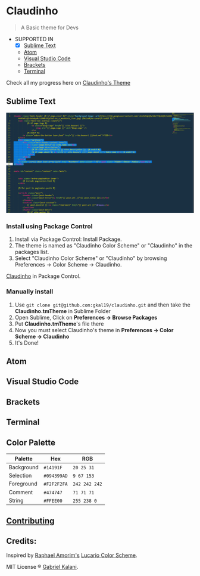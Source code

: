 # Claudinho

> A Basic theme for Devs

* SUPPORTED IN
  * [x] [Sublime Text](#sublime-text)
  * [Atom](#atom)
  * [Visual Studio Code](#visual-studio-code)
  * [Brackets](#brackets)
  * [Terminal](#terminal)

Check all my progress here on
[Claudinho's Theme](https://github.com/gkal19/claudinho/projects/1)

## Sublime Text
![Claudinho's Example in Sublime](https://raw.githubusercontent.com/gkal19/claudinho/master/imgs/sublime.png)

### Install using Package Control

1. Install via Package Control: Install Package. 
2. The theme is named as "Claudinho Color Scheme" or "Claudinho" in the packages list. 
3. Select "Claudinho Color Scheme" or "Claudinho" by browsing Preferences -> Color Scheme -> Claudinho.

[Claudinho](https://packagecontrol.io/packages/Claudinho) in Package Control.

### Manually install

1. 	Use `git clone git@github.com:gkal19/claudinho.git` and then take the **Claudinho.tmTheme** in Sublime Folder
2.	Open Sublime, Click on **Preferences -> Browse Packages**
3.	Put **Claudinho.tmTheme**'s file there
4.	Now you must select Claudinho's theme in **Preferences -> Color Scheme -> Claudinho**
5. It's Done!

## Atom
## Visual Studio Code
## Brackets
## Terminal

## Color Palette

Palette      | Hex       | RGB           |
---          | ---       | ---           |
Background   | `#14191F` | `20 25 31`    |
Selection    | `#094399AD` | `9 67 153`    |
Foreground   | `#F2F2F2FA` | `242 242 242` |
Comment      | `#474747` | `71 71 71`  |
String       | `#FFEE00` | `255 238 0` |

## [Contributing](https://github.com/gkal19/claudinho/blob/master/contributing.md)

## **Credits**:
>
Inspired by [Raphael Amorim's](https://twitter.com/raphamundi) [Lucario Color Scheme](https://github.com/raphamorim/lucario).
>
MIT License ® [Gabriel Kalani](https://github.com/gkal19).
